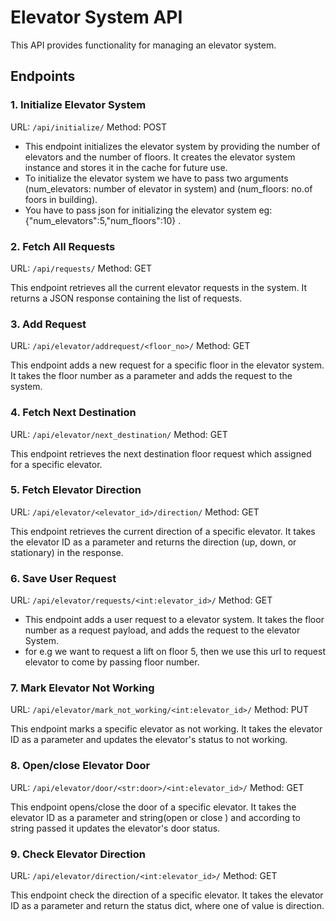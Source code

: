 # Elevator System API

This API provides functionality for managing an elevator system.

## Endpoints

### 1. Initialize Elevator System

URL: `/api/initialize/`
Method: POST

* This endpoint initializes the elevator system by providing the number of elevators and the number of floors. It creates the elevator system instance and stores it in the cache for future use.
* To initialize the elevator system we have to pass two arguments (num_elevators: number of elevator in system) and (num_floors: no.of foors in building).
* You have to pass json for initializing the elevator system eg: {"num_elevators":5,"num_floors":10} .

### 2. Fetch All Requests

URL: `/api/requests/`
Method: GET

This endpoint retrieves all the current elevator requests in the system. It returns a JSON response containing the list of requests.

### 3. Add Request

URL: `/api/elevator/addrequest/<floor_no>/`
Method: GET

This endpoint adds a new request for a specific floor in the elevator system. It takes the floor number as a parameter and adds the request to the system.

### 4. Fetch Next Destination

URL: `/api/elevator/next_destination/`
Method: GET

This endpoint retrieves the next destination floor request which assigned for a specific elevator.

### 5. Fetch Elevator Direction

URL: `/api/elevator/<elevator_id>/direction/`
Method: GET

This endpoint retrieves the current direction of a specific elevator. It takes the elevator ID as a parameter and returns the direction (up, down, or stationary) in the response.

### 6. Save User Request

URL: `/api/elevator/requests/<int:elevator_id>/`
Method: GET

* This endpoint adds a user request to a elevator system. It takes the floor number as a request payload, and adds the request to the elevator System.
* for e.g we want to request a lift on floor 5, then we use this url to request elevator to come by passing floor number.

### 7. Mark Elevator Not Working

URL: `/api/elevator/mark_not_working/<int:elevator_id>/`
Method: PUT

This endpoint marks a specific elevator as not working. It takes the elevator ID as a parameter and updates the elevator's status to not working.

### 8. Open/close Elevator Door

URL: `/api/elevator/door/<str:door>/<int:elevator_id>/`
Method: GET

This endpoint opens/close the door of a specific elevator. It takes the elevator ID as a parameter and string(open or close ) and according to string passed it updates the elevator's door status.

### 9. Check Elevator Direction

URL: `/api/elevator/direction/<int:elevator_id>/`
Method: GET

This endpoint check the direction of a specific elevator. It takes the elevator ID as a parameter and return the status dict, where one of value is direction.

